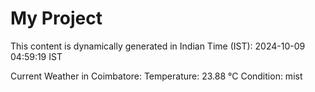 # My Project

This content is dynamically generated in Indian Time (IST): 2024-10-09 04:59:19 IST


Current Weather in Coimbatore:
Temperature: 23.88 °C
Condition: mist
